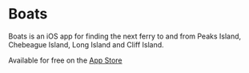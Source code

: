 # Boats

Boats is an iOS app for finding the next ferry to and from Peaks Island, Chebeague Island, Long Island and Cliff Island.

Available for free on the [App Store](https://itunes.apple.com/us/app/boats-casco-bay-ferry-schedules/id1152562893?ls=1&mt=8)
